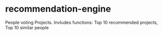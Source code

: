 recommendation-engine
=====================

People voting Projects. Invludes functions: Top 10 recommended projects, Top 10 similar people
